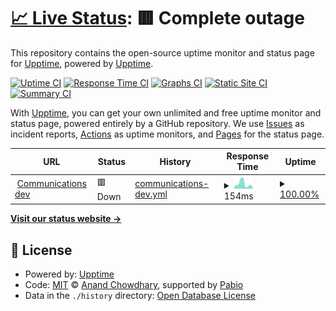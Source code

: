 # [📈 Live Status](https://demo.upptime.js.org): <!--live status--> **🟥 Complete outage**

This repository contains the open-source uptime monitor and status page for [Upptime](https://upptime.js.org), powered by [Upptime](https://github.com/upptime/upptime).

[![Uptime CI](https://github.com/upptime/arara-status-page/workflows/Uptime%20CI/badge.svg)](https://github.com/upptime/arara-status-page/actions?query=workflow%3A%22Uptime+CI%22)
[![Response Time CI](https://github.com/upptime/arara-status-page/workflows/Response%20Time%20CI/badge.svg)](https://github.com/upptime/arara-status-page/actions?query=workflow%3A%22Response+Time+CI%22)
[![Graphs CI](https://github.com/upptime/arara-status-page/workflows/Graphs%20CI/badge.svg)](https://github.com/upptime/arara-status-page/actions?query=workflow%3A%22Graphs+CI%22)
[![Static Site CI](https://github.com/upptime/arara-status-page/workflows/Static%20Site%20CI/badge.svg)](https://github.com/upptime/arara-status-page/actions?query=workflow%3A%22Static+Site+CI%22)
[![Summary CI](https://github.com/upptime/arara-status-page/workflows/Summary%20CI/badge.svg)](https://github.com/upptime/arara-status-page/actions?query=workflow%3A%22Summary+CI%22)

With [Upptime](https://upptime.js.org), you can get your own unlimited and free uptime monitor and status page, powered entirely by a GitHub repository. We use [Issues](https://github.com/upptime/arara-status-page/issues) as incident reports, [Actions](https://github.com/upptime/arara-status-page/actions) as uptime monitors, and [Pages](https://demo.upptime.js.org) for the status page.

<!--start: status pages-->
<!-- This summary is generated by Upptime (https://github.com/upptime/upptime) -->
<!-- Do not edit this manually, your changes will be overwritten -->
<!-- prettier-ignore -->
| URL | Status | History | Response Time | Uptime |
| --- | ------ | ------- | ------------- | ------ |
| <img alt="" src="https://icons.duckduckgo.com/ip3/api-dev.araraholding.com.ico" height="13"> [Communications dev](https://api-dev.araraholding.com/api/comms/health) | 🟥 Down | [communications-dev.yml](https://github.com/GoGipsy/arara-status-page/commits/HEAD/history/communications-dev.yml) | <details><summary><img alt="Response time graph" src="./graphs/communications-dev/response-time-week.png" height="20"> 154ms</summary><br><a href="https://GoGipsy.github.io/arara-status-page/history/communications-dev"><img alt="Response time 201" src="https://img.shields.io/endpoint?url=https%3A%2F%2Fraw.githubusercontent.com%2FGoGipsy%2Farara-status-page%2FHEAD%2Fapi%2Fcommunications-dev%2Fresponse-time.json"></a><br><a href="https://GoGipsy.github.io/arara-status-page/history/communications-dev"><img alt="24-hour response time 98" src="https://img.shields.io/endpoint?url=https%3A%2F%2Fraw.githubusercontent.com%2FGoGipsy%2Farara-status-page%2FHEAD%2Fapi%2Fcommunications-dev%2Fresponse-time-day.json"></a><br><a href="https://GoGipsy.github.io/arara-status-page/history/communications-dev"><img alt="7-day response time 154" src="https://img.shields.io/endpoint?url=https%3A%2F%2Fraw.githubusercontent.com%2FGoGipsy%2Farara-status-page%2FHEAD%2Fapi%2Fcommunications-dev%2Fresponse-time-week.json"></a><br><a href="https://GoGipsy.github.io/arara-status-page/history/communications-dev"><img alt="30-day response time 204" src="https://img.shields.io/endpoint?url=https%3A%2F%2Fraw.githubusercontent.com%2FGoGipsy%2Farara-status-page%2FHEAD%2Fapi%2Fcommunications-dev%2Fresponse-time-month.json"></a><br><a href="https://GoGipsy.github.io/arara-status-page/history/communications-dev"><img alt="1-year response time 201" src="https://img.shields.io/endpoint?url=https%3A%2F%2Fraw.githubusercontent.com%2FGoGipsy%2Farara-status-page%2FHEAD%2Fapi%2Fcommunications-dev%2Fresponse-time-year.json"></a></details> | <details><summary><a href="https://GoGipsy.github.io/arara-status-page/history/communications-dev">100.00%</a></summary><a href="https://GoGipsy.github.io/arara-status-page/history/communications-dev"><img alt="All-time uptime 99.16%" src="https://img.shields.io/endpoint?url=https%3A%2F%2Fraw.githubusercontent.com%2FGoGipsy%2Farara-status-page%2FHEAD%2Fapi%2Fcommunications-dev%2Fuptime.json"></a><br><a href="https://GoGipsy.github.io/arara-status-page/history/communications-dev"><img alt="24-hour uptime 100.00%" src="https://img.shields.io/endpoint?url=https%3A%2F%2Fraw.githubusercontent.com%2FGoGipsy%2Farara-status-page%2FHEAD%2Fapi%2Fcommunications-dev%2Fuptime-day.json"></a><br><a href="https://GoGipsy.github.io/arara-status-page/history/communications-dev"><img alt="7-day uptime 100.00%" src="https://img.shields.io/endpoint?url=https%3A%2F%2Fraw.githubusercontent.com%2FGoGipsy%2Farara-status-page%2FHEAD%2Fapi%2Fcommunications-dev%2Fuptime-week.json"></a><br><a href="https://GoGipsy.github.io/arara-status-page/history/communications-dev"><img alt="30-day uptime 100.00%" src="https://img.shields.io/endpoint?url=https%3A%2F%2Fraw.githubusercontent.com%2FGoGipsy%2Farara-status-page%2FHEAD%2Fapi%2Fcommunications-dev%2Fuptime-month.json"></a><br><a href="https://GoGipsy.github.io/arara-status-page/history/communications-dev"><img alt="1-year uptime 99.16%" src="https://img.shields.io/endpoint?url=https%3A%2F%2Fraw.githubusercontent.com%2FGoGipsy%2Farara-status-page%2FHEAD%2Fapi%2Fcommunications-dev%2Fuptime-year.json"></a></details>

<!--end: status pages-->

[**Visit our status website →**](https://demo.upptime.js.org)

## 📄 License

- Powered by: [Upptime](https://github.com/upptime/upptime)
- Code: [MIT](./LICENSE) © [Anand Chowdhary](https://anandchowdhary.com), supported by [Pabio](https://pabio.com)
- Data in the `./history` directory: [Open Database License](https://opendatacommons.org/licenses/odbl/1-0/)
